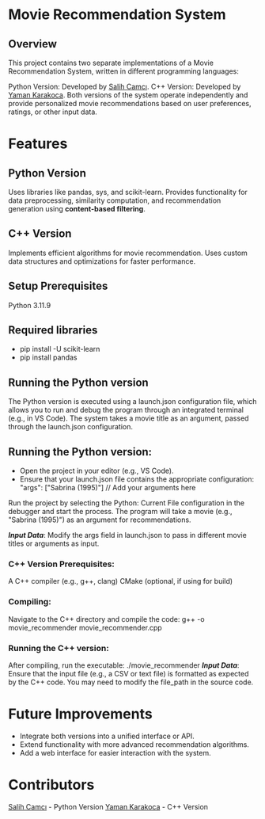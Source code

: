 # Movie Recommendation System #
## Overview
This project contains two separate implementations of a Movie Recommendation System, written in different programming languages:

Python Version: Developed by [Salih Camcı](https://github.com/Salih04).
C++ Version: Developed by [Yaman Karakoca](https://github.com/ykarakoca).
Both versions of the system operate independently and provide personalized movie recommendations based on user preferences, ratings, or other input data.

# Features

## Python Version
Uses libraries like pandas, sys, and scikit-learn.
Provides functionality for data preprocessing, similarity computation, and recommendation generation using **content-based filtering**.

## C++ Version
Implements efficient algorithms for movie recommendation.
Uses custom data structures and optimizations for faster performance.

## Setup Prerequisites
Python 3.11.9

## Required libraries
- pip install -U scikit-learn
- pip install pandas
  
## Running the Python version

The Python version is executed using a launch.json configuration file, which allows you to run and debug the program through an integrated terminal (e.g., in VS Code).
The system takes a movie title as an argument, passed through the launch.json configuration.

## Running the Python version:
- Open the project in your editor (e.g., VS Code).
- Ensure that your launch.json file contains the appropriate configuration:
  "args": ["Sabrina (1995)"]  // Add your arguments here
  
Run the project by selecting the Python: Current File configuration in the debugger and start the process. The program will take a movie (e.g., "Sabrina (1995)") as an argument for recommendations.

***Input Data***: Modify the args field in launch.json to pass in different movie titles or arguments as input.

### C++ Version Prerequisites:
A C++ compiler (e.g., g++, clang)
CMake (optional, if using for build)

### Compiling:
Navigate to the C++ directory and compile the code:
g++ -o movie_recommender movie_recommender.cpp

### Running the C++ version:
After compiling, run the executable:
./movie_recommender
***Input Data***: Ensure that the input file (e.g., a CSV or text file) is formatted as expected by the C++ code. You may need to modify the file_path in the source code.

# Future Improvements #
- Integrate both versions into a unified interface or API.
- Extend functionality with more advanced recommendation algorithms.
- Add a web interface for easier interaction with the system.

# Contributors #
[Salih Camcı](https://github.com/Salih04) - Python Version
[Yaman Karakoca](https://github.com/ykarakoca) - C++ Version
